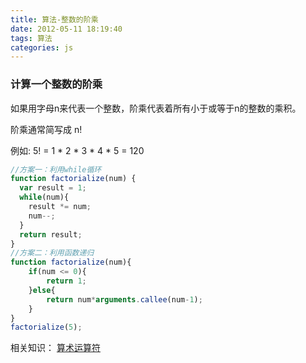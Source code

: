 ```yaml
---
title: 算法-整数的阶乘
date: 2012-05-11 18:19:40
tags: 算法
categories: js
---
```

### 计算一个整数的阶乘

如果用字母n来代表一个整数，阶乘代表着所有小于或等于n的整数的乘积。

阶乘通常简写成 n!

例如: 5! = 1 * 2 * 3 * 4 * 5 = 120
```javascript
//方案一：利用while循环
function factorialize(num) {
  var result = 1;
  while(num){
    result *= num;
    num--;
  }
  return result;
}
//方案二：利用函数递归
function factorialize(num){
    if(num <= 0){
        return 1;
    }else{
        return num*arguments.callee(num-1);
    }
}
factorialize(5);
```

相关知识：
[算术运算符](https://developer.mozilla.org/zh-CN/docs/Web/JavaScript/Reference/Operators/Arithmetic_Operators)
